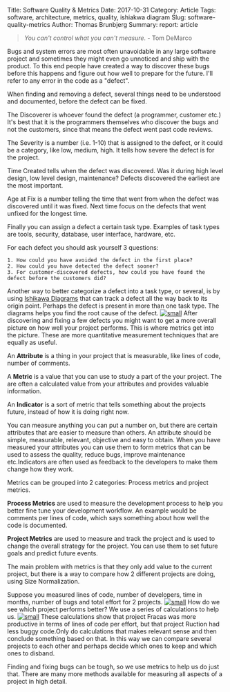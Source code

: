 Title: Software Quality & Metrics
Date: 2017-10-31
Category: Article
Tags: software, architecture, metrics, quality, ishiakwa diagram
Slug: software-quality-metrics
Author: Thomas Brunbjerg
Summary: 
report: article

>*You can't control what you can't measure.* - Tom DeMarco

Bugs and system errors are most often unavoidable in any large software project and sometimes they might even go unnoticed and ship with the product. To this end people have created a way to discover these bugs before this happens and figure out how well to prepare for the future. I'll refer to any error in the code as a "defect".

When finding and removing a defect, several things need to be understood and documented, before the defect can be fixed.

The Discoverer is whoever found the defect (a programmer, customer etc.) It's best that it is the programmers themselves who discover the bugs and not the customers, since that means the defect went past code reviews.

The Severity is a number (i.e. 1-10) that is assigned to the defect, or it could be a category, like low, medium, high. It tells how severe the defect is for the project.

Time Created tells when the defect was discovered. Was it during high level design, low level design, maintenance?  Defects discovered the earliest are the most important.

Age at Fix is a number telling the time that went from when the defect was discovered until it was fixed. Next time focus on the defects that went unfixed for the longest time.

Finally you can assign a defect a certain task type. Examples of task types are tools, security, database, user interface, hardware, etc.

For each defect you should ask yourself 3 questions:

    1. How could you have avoided the defect in the first place?
    2. How could you have detected the defect sooner?
    3. For customer-discovered defects, how could you have found the defect before the customers did?

Another way to better categorize a defect into a task type, or several, is by using [Ishikawa Diagrams](https://en.wikipedia.org/wiki/Ishikawa_diagram) that can track a defect all the way back to its origin point. Perhaps the defect is present in more than one task type. The diagrams helps you find the root cause of the defect.
[![small]({filename}/img/article/ishikawa.jpg)]({filename}/img/article/ishikawa.jpg)
After discovering and fixing a few defects you might want to get a more overall picture on how well your project performs. This is where metrics get into the picture. These are more quantitative measurement techniques that are equally as useful.

An **Attribute** is a thing in your project that is measurable, like lines of code, number of comments.

A **Metric** is a value that you can use to study a part of the your project. The are often a calculated value from your attributes and provides valuable information.

An **Indicator** is a sort of metric that tells something about the projects future, instead of how it is doing right now.

You can measure anything you can put a number on, but there are certain attributes that are easier to measure than others. An attribute should be simple, measurable, relevant, objective and easy to obtain. When you have measured your attributes you can use them to form metrics that can be used to assess the quality, reduce bugs, improve maintenance etc.Indicators are often used as feedback to the developers to make them change how they work.

Metrics can be grouped into 2 categories: Process metrics and project metrics.

**Process Metrics** are used to measure the development process to help you better fine tune your development workflow. An example would be comments per lines of code, which says something about how well the code is documented.

**Project Metrics** are used to measure and track the project and is used to change the overall strategy for the project. You can use them to set future goals and predict future events.

The main problem with metrics is that they only add value to the current project, but there is a way to compare how 2 different projects are doing, using Size Normalization.

Suppose you measured lines of code, number of developers, time in months, number of bugs and total effort for 2 projects.
[![small]({filename}/img/article/metric_table_1.png)]({filename}/img/article/metric_table_1.png)
How do we see which project performs better? We use a series of calculations to help us.
[![small]({filename}/img/article/metric_table_2.png)]({filename}/img/article/metric_table_2.png)
These calculations show that project Fracas was more productive in terms of lines of code per effort, but that project Ruction had less buggy code.Only do calculations that makes relevant sense and then conclude something based on that. In this way we can compare several projects to each other and perhaps decide which ones to keep and which ones to disband.

Finding and fixing bugs can be tough, so we use metrics to help us do just that. There are many more methods available for measuring all aspects of a project in high detail.